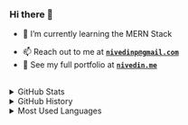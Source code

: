 ### Hi there 👋


<!-- **nivedin/nivedin** is a ✨ _special_ ✨ repository because its `README.md` (this file) appears on your GitHub profile. -->

<!-- Here are some ideas to get you started: -->

<!-- - 👯 I’m looking to collaborate on any JavaScript Project -->
<!-- - 🔭 I’m currently working on ... -->
- 🌱 I’m currently learning the MERN Stack 
<!-- - 💬 Ask me about **JavaScript && MERN Stack** -->
- 📫 Reach out to me at **[`nivedinp@gmail.com`](mailto:nivedinp@gmail.com)**
- 💼 See my full portfolio at **[`nivedin.me`](https://nivedin.me)**
<!-- - 🤔 I’m looking for help with ... -->
<!-- - 😄 Pronouns: ...
- ⚡ Fun fact: ... -->
<br>

<div>
<details>
  <summary>GitHub Stats</summary>

  <img align="center" alt="codeSTACKr's GitHub Stats" src="https://github-readme-stats.codestackr.vercel.app/api?username=nivedin&show_icons=true&hide_border=true&theme=graywhite" />

</details>
</div>

<div>
<details>
  <summary>GitHub History</summary>
  <p><img align="center" src="https://github-readme-streak-stats.herokuapp.com/?user=nivedin&" alt="nivedin" /></p>
.
</details>
</div>

<div>
<details>
  <summary>Most Used Languages</summary>

<p><img align="center" src="https://github-readme-stats.vercel.app/api/top-langs?username=nivedin&show_icons=true&locale=en&layout=compact" alt="nivedin" /></p>
</details>
</div>
